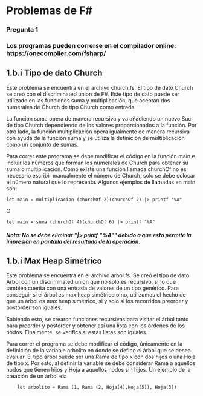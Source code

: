 # Problemas de F#
### Pregunta 1

### Los programas pueden correrse en el compilador online: https://onecompiler.com/fsharp/

## 1.b.i  Tipo de dato Church
Este problema se encuentra en el archivo church.fs. El tipo de dato Church se creó con el discriminated union de F#. Este tipo de dato puede ser utilizado en las funciones suma y multiplicación, que aceptan dos numerales de Church de tipo Church como entrada. 

La función suma opera de manera recursiva y va añadiendo un nuevo Suc de tipo Church dependiendo de los valores proporcionados a la función. Por otro lado, la función multiplicación opera igualmente de manera recursiva con ayuda de la función suma y se utiliza la definición de multiplicación como un conjunto de sumas.

Para correr este programa se debe modificar el código en la función main e incluir los números que forman los numerales de Church para obtener su suma o multiplicación. Como existe una función llamada churchOf no es necesario escribir manualmente el número de Church, solo se debe colocar el número natural que lo representa. 
Algunos ejemplos de llamadas en main son:

    let main = multiplicacion (churchOf 2)(churchOf 2) |> printf "%A"

O:

    let main = suma (churchOf 4)(churchOf 6) |> printf "%A"

##### Nota: No se debe eliminar "|> printf "%A"" debido a que esto permite la impresión en pantalla del resultado de la operación.

## 1.b.i Max Heap Simétrico 
Este problema se encuentra en el archivo arbol.fs. Se creó el tipo de dato Arbol con un discriminated union que no solo es recursivo, sino que también cuenta con una entrada de valores de un tipo genérico. Para conseguir si el árbol es max heap simétrico o no, utilizamos el hecho de que un árbol es max heap simétrico, si y solo si los recorridos preorder y postorder son iguales.

Sabiendo esto, se crearon funciones recursivas para visitar el árbol tanto para preorder y postorder y obtener así una lista con los órdenes de los nodos. Finalmente, se verifica si estas listas son iguales.

Para correr el programa se debe modificar el código, únicamente en la definición de la variable arbolito en donde se define el árbol que se desea evaluar. El tipo árbol puede ser una Rama de tipo x con dos hijos o una Hoja de tipo x. Por esto, al definir la variable se debe considerar Rama a aquellos nodos que tienen hijos y Hoja a aquellos nodos sin hijos. Un ejemplo de la creación de un árbol es:

        let arbolito = Rama (1, Rama (2, Hoja(4),Hoja(5)), Hoja(3))


